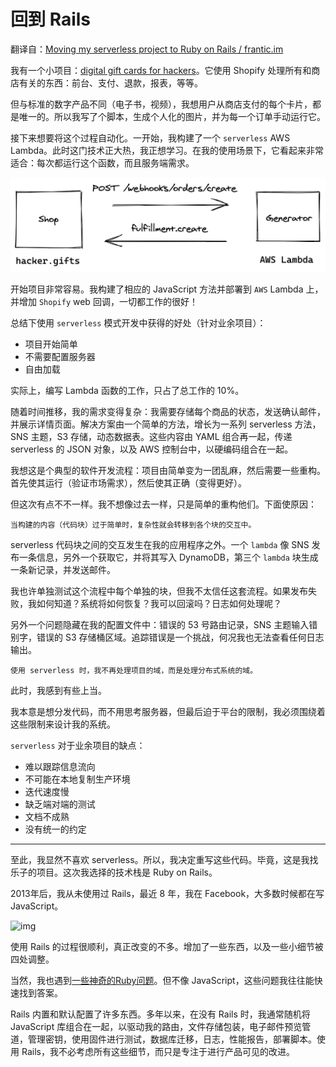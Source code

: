 # 回到 Rails



翻译自：[Moving my serverless project to Ruby on Rails / frantic.im](https://frantic.im/back-to-rails)





我有一个小项目：[digital gift cards for hackers](https://hacker.gifts/)。它使用 Shopify 处理所有和商店有关的东西：前台、支付、退款，报表，等等。



但与标准的数字产品不同（电子书，视频），我想用户从商店支付的每个卡片，都是唯一的。所以我写了个脚本，生成个人化的图片，并为每一个订单手动运行它。



接下来想要将这个过程自动化。一开始，我构建了一个 `serverless` AWS Lambda。此时这门技术正大热，我正想学习。在我的使用场景下，它看起来非常适合：每次都运行这个函数，而且服务端需求。



![img](./static/images/simple-lambda.png)



开始项目非常容易。我构建了相应的 JavaScript 方法并部署到 `AWS` Lambda 上，并增加 `Shopify` web 回调，一切都工作的很好！



总结下使用 `serverless` 模式开发中获得的好处（针对业余项目）：

- 项目开始简单
- 不需要配置服务器
- 自由加载



实际上，编写 Lambda 函数的工作，只占了总工作的 10%。



随着时间推移，我的需求变得复杂：我需要存储每个商品的状态，发送确认邮件，并展示详情页面。解决方案由一个简单的方法，增长为一系列 serverless 方法，SNS 主题，S3 存储，动态数据表。这些内容由 YAML 组合再一起，传递 serverless 的 JSON 对象，以及 AWS 控制台中，以硬编码组合在一起。



我想这是个典型的软件开发流程：项目由简单变为一团乱麻，然后需要一些重构。首先使其运行（验证市场需求），然后使其正确（变得更好）。



但这次有点不不一样。我不想像过去一样，只是简单的重构他们。下面使原因：



```
当构建的内容（代码块）过于简单时，复杂性就会转移到各个块的交互中。
```



serverless 代码块之间的交互发生在我的应用程序之外。一个 `lambda` 像 SNS 发布一条信息，另外一个获取它，并将其写入 DynamoDB，第三个 `lambda` 块生成一条新记录，并发送邮件。



我也许单独测试这个流程中每个单独的块，但我不太信任这套流程。如果发布失败，我如何知道？系统将如何恢复？我可以回滚吗？日志如何处理呢？



另外一个问题隐藏在我的配置文件中：错误的 53 号路由记录，SNS 主题输入错别字，错误的 S3 存储桶区域。追踪错误是一个挑战，何况我也无法查看任何日志输出。



```
使用 serverless 时，我不再处理项目的域，而是处理分布式系统的域。
```



此时，我感到有些上当。



我本意是想分发代码，而不用思考服务器，但最后迫于平台的限制，我必须围绕着这些限制来设计我的系统。



`serverless` 对于业余项目的缺点：

- 难以跟踪信息流向
- 不可能在本地复制生产环境
- 迭代速度慢
- 缺乏端对端的测试
- 文档不成熟
- 没有统一的约定



-----



至此，我显然不喜欢 serverless。所以，我决定重写这些代码。毕竟，这是我找乐子的项目。这次我选择的技术栈是 Ruby on Rails。



2013年后，我从未使用过 Rails，最近 8 年，我在 Facebook，大多数时候都在写 JavaScript。



![img](..\static\images\back_to_the_rails_logo.jpg)



使用 Rails 的过程很顺利，真正改变的不多。增加了一些东西，以及一些小细节被四处调整。



当然，我也遇到[一些神奇的Ruby问题](https://github.com/rails/rails/issues/38060)。但不像 JavaScript，这些问题我往往能快速找到答案。



Rails 内置和默认配置了许多东西。多年以来，在没有 Rails 时，我通常随机将 JavaScript 库组合在一起，以驱动我的路由，文件存储包装，电子邮件预览管道，管理密钥，使用固件进行测试，数据库迁移，日志，性能报告，部署脚本。使用 Rails，我不必考虑所有这些细节，而只是专注于进行产品可见的改进。
